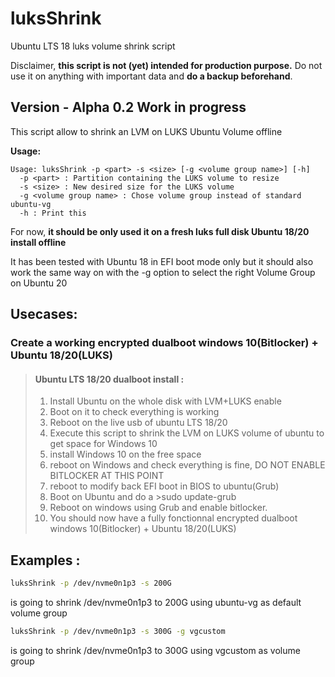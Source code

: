 # luksShrink
Ubuntu LTS 18 luks volume shrink script

<p>Disclaimer, <b>this script is not (yet) intended for production purpose.</b> Do not use it on anything with important data and <b>do a backup beforehand</b>.</p>

## Version - Alpha 0.2 Work in progress
This script allow to shrink an LVM on LUKS Ubuntu Volume offline

**Usage:**
```
Usage: luksShrink -p <part> -s <size> [-g <volume group name>] [-h]
  -p <part> : Partition containing the LUKS volume to resize
  -s <size> : New desired size for the LUKS volume
  -g <volume group name> : Chose volume group instead of standard ubuntu-vg
  -h : Print this
```
For now, **it should be only used it on a fresh luks full disk Ubuntu 18/20 install offline**

<p>It has been tested with Ubuntu 18 in EFI boot mode only but it should also work the same way on with the -g option to select the right Volume Group on Ubuntu 20</p>

## Usecases:

### Create a working encrypted dualboot windows 10(Bitlocker) + Ubuntu 18/20(LUKS)

>#### Ubuntu LTS 18/20 dualboot install :
>1. Install Ubuntu on the whole disk with LVM+LUKS enable
>2. Boot on it to check everything is working
>3. Reboot on the live usb of ubuntu LTS 18/20
>4. Execute this script to shrink the LVM on LUKS volume of ubuntu to get space for Windows 10
>5. install Windows 10 on the free space
>6. reboot on Windows and check everything is fine, DO NOT ENABLE BITLOCKER AT THIS POINT
>7. reboot to modify back EFI boot in BIOS to ubuntu(Grub)
>8. Boot on Ubuntu and do a >sudo update-grub
>9. Reboot on windows using Grub and enable bitlocker.
>10. You should now have a fully fonctionnal encrypted dualboot windows 10(Bitlocker) + Ubuntu 18/20(LUKS)

## Examples :

```bash
luksShrink -p /dev/nvme0n1p3 -s 200G
```
is going to shrink /dev/nvme0n1p3 to 200G using ubuntu-vg as default volume group

```bash
luksShrink -p /dev/nvme0n1p3 -s 300G -g vgcustom
```
is going to shrink /dev/nvme0n1p3 to 300G using vgcustom as volume group
